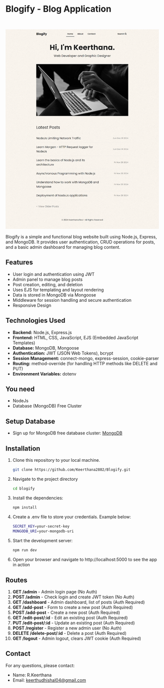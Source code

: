 # Blogify - Blog Application
<br>

![Image](public/img/image.png)

Blogify is a simple and functional blog website built using Node.js, Express, and MongoDB. 
It provides user authentication, CRUD operations for posts, and a basic admin dashboard for managing blog content.


## Features

- User login and authentication using JWT
- Admin panel to manage blog posts
- Post creation, editing, and deletion
- Uses EJS for templating and layout rendering
- Data is stored in MongoDB via Mongoose
- Middleware for session handling and secure authentication
- Responsive Design

## Technologies Used

- **Backend:** Node.js, Express.js
- **Frontend:** HTML, CSS, JavaScript, EJS (Embedded JavaScript Templates)
- **Database:** MongoDB, Mongoose
- **Authentication:** JWT (JSON Web Tokens), bcrypt
- **Session Management:** connect-mongo, express-session, cookie-parser
- **Routing:** method-override (for handling HTTP methods like DELETE and PUT)
- **Environment Variables:** dotenv

## You need

- NodeJs
- Database (MongoDB) Free Cluster

## Setup Database

- Sign up for MongoDB free database cluster: [MongoDB](https://www.mongodb.com/)

## Installation

1. Clone this repository to your local machine.

   ```bash
   git clone https://github.com/Keerthana2802/Blogify.git

   ```

2. Navigate to the project directory

   ```bash
   cd blogify
   ```

3. Install the dependencies:

   ```bash
   npm install
   ```

4. Create a .env file to store your credentials. Example below:
   ```bash
   SECRET_KEY=your-secret-key
   MONGODB_URI=your-mongodb-uri
   ```
5. Start the development server:

   ```bash
   npm run dev
   ```

6. Open your browser and navigate to http://localhost:5000 to see the app in action

## Routes

1. **GET /admin** - Admin login page (No Auth)
2. **POST /admin** - Check login and create JWT token (No Auth)
3. **GET /dashboard** - Admin dashboard, list of posts (Auth Required)
4. **GET /add-post** - Form to create a new post (Auth Required)
5. **POST /add-post** - Create a new post (Auth Required)
6. **GET /edit-post/:id** - Edit an existing post (Auth Required)
7. **PUT /edit-post/:id** - Update an existing post (Auth Required)
8. **POST /register** - Register a new admin user (No Auth)
9. **DELETE /delete-post/:id** - Delete a post (Auth Required)
10. **GET /logout** - Admin logout, clears JWT cookie (Auth Required)

## Contact

For any questions, please contact:

- Name: R.Keerthana
- Email: [keerthudhishal04@gmail.com](mailto:keerthudhishal04@gmail.com)

